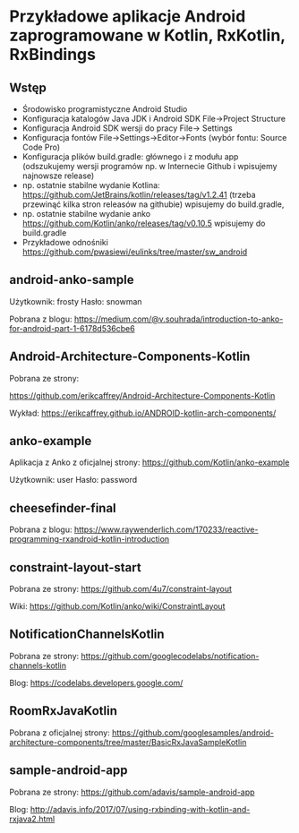 # Przykładowe aplikacje Android zaprogramowane w Kotlin, RxKotlin, RxBindings 

## Wstęp
 - Środowisko programistyczne Android Studio
 - Konfiguracja katalogów Java JDK i Android SDK File->Project  Structure
 - Konfiguracja Android SDK wersji do pracy File-> Settings
 - Konfiguracja fontów File->Settings->Editor->Fonts (wybór fontu: Source Code Pro)
 - Konfiguracja plików build.gradle: głównego i z modułu app (odszukujemy wersji programów np. w Internecie Github i wpisujemy najnowsze release)
 - np. ostatnie stabilne wydanie Kotlina: https://github.com/JetBrains/kotlin/releases/tag/v1.2.41 (trzeba przewinąć kilka stron releasów na githubie) wpisujemy do build.gradle,
 - np. ostatnie stabilne wydanie anko https://github.com/Kotlin/anko/releases/tag/v0.10.5 wpisujemy do build.gradle
 - Przykładowe odnośniki https://github.com/pwasiewi/eulinks/tree/master/sw_android

## android-anko-sample
Użytkownik: frosty Hasło: snowman

Pobrana z blogu:
https://medium.com/@v.souhrada/introduction-to-anko-for-android-part-1-6178d536cbe6

## Android-Architecture-Components-Kotlin
Pobrana  ze strony:

https://github.com/erikcaffrey/Android-Architecture-Components-Kotlin

Wykład: https://erikcaffrey.github.io/ANDROID-kotlin-arch-components/

## anko-example
Aplikacja z Anko z oficjalnej strony:
https://github.com/Kotlin/anko-example

Użytkownik: user Hasło: password

## cheesefinder-final
Pobrana z blogu:
https://www.raywenderlich.com/170233/reactive-programming-rxandroid-kotlin-introduction

## constraint-layout-start
Pobrana ze strony:
https://github.com/4u7/constraint-layout

Wiki: https://github.com/Kotlin/anko/wiki/ConstraintLayout

## NotificationChannelsKotlin
Pobrana ze strony:
https://github.com/googlecodelabs/notification-channels-kotlin

Blog: https://codelabs.developers.google.com/

## RoomRxJavaKotlin
Pobrana z oficjalnej strony:
https://github.com/googlesamples/android-architecture-components/tree/master/BasicRxJavaSampleKotlin

## sample-android-app
Pobrana ze strony:
https://github.com/adavis/sample-android-app

Blog: http://adavis.info/2017/07/using-rxbinding-with-kotlin-and-rxjava2.html
